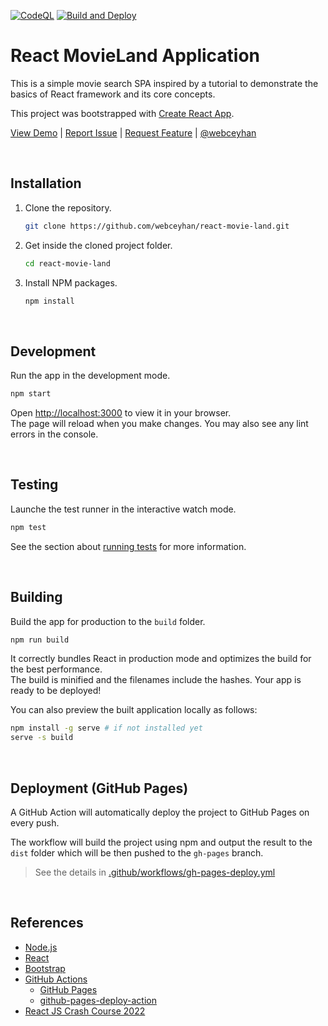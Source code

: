 <!-- AUTOMATION BADGES -->

[![CodeQL](https://github.com/webceyhan/react-movie-land/actions/workflows/codeql-analysis.yml/badge.svg)](https://github.com/webceyhan/react-movie-land/actions/workflows/codeql-analysis.yml)
[![Build and Deploy](https://github.com/webceyhan/react-movie-land/actions/workflows/gh-pages-deploy.yml/badge.svg)](https://github.com/webceyhan/react-movie-land/actions/workflows/gh-pages-deploy.yml)

<!-- HEADER ///////////////////////////////////////////////////////////// -->

# React MovieLand Application

This is a simple movie search SPA inspired by a tutorial to demonstrate the basics of React framework and its core concepts.

This project was bootstrapped with [Create React App](https://github.com/facebook/create-react-app).

[View Demo](https://ceyhan.io/react-movie-land/) |
[Report Issue](https://github.com/webceyhan/react-movie-land/issues) |
[Request Feature](https://github.com/webceyhan/react-movie-land/pulls) |
[@webceyhan](https://twitter.com/webceyhan)

<br>
<!-- INSTALLATION //////////////////////////////////////////////////////// -->

## Installation

1. Clone the repository.
    ```sh
    git clone https://github.com/webceyhan/react-movie-land.git
    ```
2. Get inside the cloned project folder.
    ```sh
    cd react-movie-land
    ```
3. Install NPM packages.
    ```sh
    npm install
    ```

<br>
<!-- DEVELOPMENT ///////////////////////////////////////////////////////// -->

## Development

Run the app in the development mode.

```sh
npm start
```

Open [http://localhost:3000](http://localhost:3000) to view it in your browser.\
The page will reload when you make changes. You may also see any lint errors in the console.

<br>
<!-- TESTING ///////////////////////////////////////////////////////////// -->

## Testing

Launche the test runner in the interactive watch mode.

```sh
npm test
```

See the section about [running tests](https://facebook.github.io/create-react-app/docs/running-tests) for more information.

<br>
<!-- BUILDING //////////////////////////////////////////////////////////// -->

## Building

Build the app for production to the `build` folder.

```sh
npm run build
```
It correctly bundles React in production mode and optimizes the build for the best performance.\
The build is minified and the filenames include the hashes. Your app is ready to be deployed!

You can also preview the built application locally as follows:

```sh
npm install -g serve # if not installed yet
serve -s build
```

<br>
<!-- DEPLOYMENT ////////////////////////////////////////////////////////// -->

## Deployment (GitHub Pages)

A GitHub Action will automatically deploy the project to GitHub Pages on every push.

The workflow will build the project using npm and output the result to the `dist` folder which will be then pushed to the `gh-pages` branch.

> See the details in [.github/workflows/gh-pages-deploy.yml](./.github/workflows/gh-pages-deploy.yml)

<br>
<!-- REFERENCES ////////////////////////////////////////////////////////// -->

## References

-   [Node.js](https://nodejs.dev/)
-   [React](https://reactjs.org/)
-   [Bootstrap](https://getbootstrap.com)
-   [GitHub Actions](https://docs.github.com/en/actions)
    -   [GitHub Pages](https://pages.github.com/)
    -   [github-pages-deploy-action](https://github.com/JamesIves/)
-   [React JS Crash Course 2022](https://www.youtube.com/watch?v=b9eMGE7QtTk&t=3002s)
